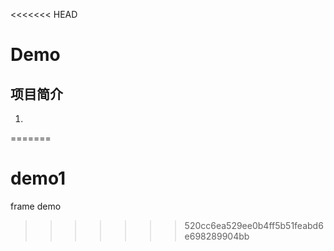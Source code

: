 <<<<<<< HEAD
# Demo

## 项目简介
1.
=======
# demo1
frame demo
>>>>>>> 520cc6ea529ee0b4ff5b51feabd6e698289904bb
